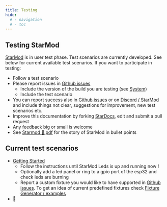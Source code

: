 ```yaml
---
title: Testing
hide:
  # - navigation
  # - toc
---
```


## Testing StarMod

[StarMod](/StarDocs) is in user test phase. Test scenarios are currently developed. See below for current available test scenarios. If you want to participate in testing:

* Follow a test scenario
* Please report issues in [Github issues](https://github.com/ewowi/StarMod/issues)
    * Include the version of the build you are testing (see [System](/StarDocs/SysMod/SysModSystem))
    * Include the test scenario
* You can report success also in [Github issues](https://github.com/ewowi/StarMod/issues) or on [Discord / StarMod](https://discord.gg/VGDGGX8qvQ) and include things not clear, suggestions for improvement, new test scenarios etc.
* Improve this documentation by forking [StarDocs](https://github.com/ewowi/StarDocs), edit and submit a pull request
* Any feedback big or small is welcome
* See [Starmod 💫.pdf](https://github.com/ewowi/StarDocs/files/14837446/Starmod.pdf) for the story of StarMod in bullet points

## Current test scenarios

* [Getting Started](/StarDocs/BasicsStarMod/GettingStarted/)
    * Follow the instructions until StarMod Leds is up and running now !
    * Optionally add a led panel or ring to a gpio port of the esp32 and check leds are burning
    * Report a custom fixture you would like to have supported in [Github issues](https://github.com/ewowi/StarMod/issues). To get an idea of current predefined fixtures check  [Fixture Generator / examples](https://ewowi.github.io/StarDocs/LedMod/LedModFixture%20Generator/#examples)
* 🚧
